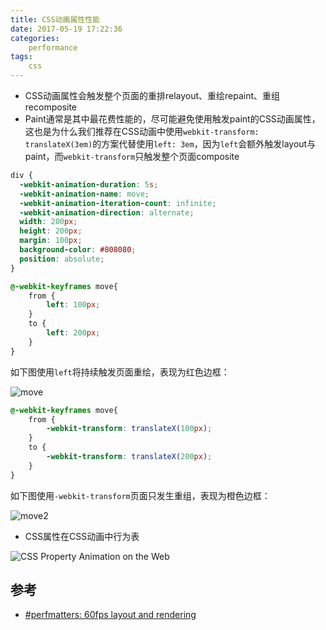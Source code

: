 ```yaml
---
title: CSS动画属性性能
date: 2017-05-19 17:22:36
categories:
	performance
tags:
	css
---
```


* CSS动画属性会触发整个页面的重排relayout、重绘repaint、重组recomposite
* Paint通常是其中最花费性能的，尽可能避免使用触发paint的CSS动画属性，这也是为什么我们推荐在CSS动画中使用`webkit-transform: translateX(3em)`的方案代替使用`left: 3em`，因为`left`会额外触发layout与paint，而`webkit-transform`只触发整个页面composite

```css
div {
  -webkit-animation-duration: 5s;
  -webkit-animation-name: move;
  -webkit-animation-iteration-count: infinite;
  -webkit-animation-direction: alternate;
  width: 200px;
  height: 200px;
  margin: 100px;
  background-color: #808080;
  position: absolute;
}
```

```css
@-webkit-keyframes move{
	from {
		left: 100px;
	}
	to {
		left: 200px;
	}
}
```

如下图使用`left`将持续触发页面重绘，表现为红色边框：

![move](https://f.cloud.github.com/assets/677114/1755561/a8fb9c94-6666-11e3-8788-ac5b5ef4ef24.gif)


```css
@-webkit-keyframes move{
	from {
		-webkit-transform: translateX(100px);
	}
	to {
		-webkit-transform: translateX(200px);
	}
}
```

如下图使用`-webkit-transform`页面只发生重组，表现为橙色边框：

![move2](https://f.cloud.github.com/assets/677114/1755562/aaef262e-6666-11e3-8e83-3e770f269af0.gif)

* CSS属性在CSS动画中行为表

![CSS Property Animation on the Web](https://f.cloud.github.com/assets/677114/1752383/1f8c5e8e-661c-11e3-9725-306f7e5c73f5.png)



## 参考
* [#perfmatters: 60fps layout and rendering](https://docs.google.com/presentation/d/1CH8ifryioHDLT1Oryyy8amusUmq2FytpCPCpk0G3E4o/edit#slide=id.p)
